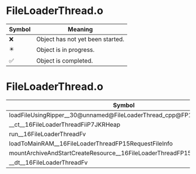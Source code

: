 # FileLoaderThread.o
| Symbol | Meaning 
| ------------- | ------------- 
| :x: | Object has not yet been started. 
| :eight_pointed_black_star: | Object is in progress. 
| :white_check_mark: | Object is completed. 


# FileLoaderThread.o
| Symbol | Decompiled? |
| ------------- | ------------- |
| loadFileUsingRipper__30@unnamed@FileLoaderThread_cpp@FP15RequestFileInfo | :x: |
| __ct__16FileLoaderThreadFiiP7JKRHeap | :x: |
| run__16FileLoaderThreadFv | :x: |
| loadToMainRAM__16FileLoaderThreadFP15RequestFileInfo | :x: |
| mountArchiveAndStartCreateResource__16FileLoaderThreadFP15RequestFileInfo | :x: |
| __dt__16FileLoaderThreadFv | :x: |

